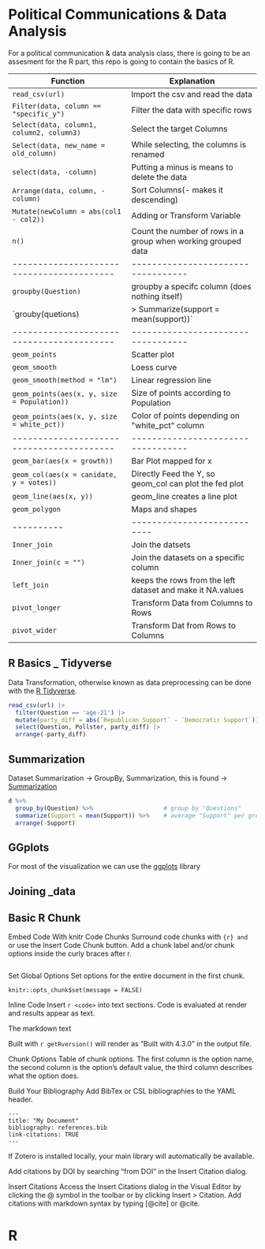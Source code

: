 # Political Communications & Data Analysis

For a political communication & data analysis class, there is going to be an assesment for the R part, this repo is going to contain the basics of R.

| Function                                | Explanation                      | 
|-----------------------------------------|----------------------------------|
|`read_csv(url)`|Import the csv and read the data|
|`Filter(data, column == "specific_y")`|Filter the data with specific rows| 
|`Select(data, column1, column2, column3)`| Select the target Columns|
|`Select(data, new_name = old_column)`| While selecting, the columns is renamed|
|`select(data, -column)`|Putting a minus is means to delete the data| 
|`Arrange(data, column, -column)`| Sort Columns(- makes it descending)| 
|`Mutate(newColumn = abs(col1 - col2))`| Adding or Transform Variable | 
|`n()` | Count the number of rows in a group when working grouped data|
|-----------------------------------------|----------------------------------|
|`groupby(Question)`| groupby a specifc column (does nothing itself) |
|`grouby(quetions) |> Summarize(support = mean(support))`| Makes a new column, but groupby a certain row|
|-----------------------------------------|----------------------------------|
| `geom_points`                           | Scatter plot                     |
| `geom_smooth`                           | Loess curve                      |
| `geom_smooth(method = "lm")`            | Linear regression line           |
| `geom_points(aes(x, y, size = Population))` | Size of points according to Population |
| `geom_points(aes(x, y, size = white_pct))`  | Color of points depending on "white_pct" column |
|-----------------------------------------|----------------------------------|
| `geom_bar(aes(x = growth))`             | Bar Plot mapped for x            |
| `geom_col(aes(x = canidate, y = votes))`| Directly Feed the Y, so geom_col can plot the fed plot|
| `geom_line(aes(x, y))`                  | geom_line creates a line plot|
| `geom_polygon`| Maps and shapes |
|----------|---------------------------|
| `Inner_join`| Join the datsets       |
|`Inner_join(c = "")`| Join the datasets on a specific column|
| `left_join` | keeps the rows from the left dataset and make it NA.values|
|`pivot_longer`| Transform Data from Columns to Rows|
|`pivot_wider`| Transform Dat from Rows to Columns |








## R Basics _ Tidyverse

Data Transformation, otherwise known as data preprocessing can be done with the [R Tidyverse](./tidy.rmd).

```r
read_csv(url) |> 
  filter(Question == 'age-21') |>
  mutate(party_diff = abs(`Republican Support` - `Democratic Support`)) |>
  select(Question, Pollster, party_diff) |>
  arrange(-party_diff)
```

## Summarization 
Dataset Summarization -> GroupBy, Summarization, this is found -> [Summarization](./summarize.md)

```r
d %>% 
  group_by(Question) %>%                    # group by "Questions"
  summarize(Support = mean(Support)) %>%    # average "Support" per group
  arrange(-Support)  
```

## GGplots

For most of the visualization we can use the [ggplots](./ggplots.md) library


## Joining _data 




































## Basic R Chunk
Embed Code With knitr
Code Chunks
Surround code chunks with ```{r} and ``` or use the Insert Code Chunk button. Add a chunk label and/or chunk options inside the curly braces after r.

```{r chunk-label, include = FALSE}
```

Set Global Options
Set options for the entire document in the first chunk.

```{r include = FALSE}
knitr::opts_chunk$set(message = FALSE)
```

Inline Code
Insert `r <code>` into text sections. Code is evaluated at render and results appear as text.

The markdown text

Built with `r getRversion()` 
will render as “Built with 4.3.0” in the output file.

Chunk Options
Table of chunk options. The first column is the option name, the second column is the option’s default value, the third column describes what the option does.


Build Your Bibliography
Add BibTex or CSL bibliographies to the YAML header.
```
---
title: "My Document"
bibliography: references.bib
link-citations: TRUE
---
```

If Zotero is installed locally, your main library will automatically be available.

Add citations by DOI by searching “from DOI” in the Insert Citation dialog.

Insert Citations
Access the Insert Citations dialog in the Visual Editor by clicking the @ symbol in the toolbar or by clicking Insert > Citation.
Add citations with markdown syntax by typing [@cite] or @cite.


# R
